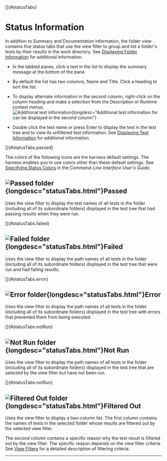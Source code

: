 
[]{#statusTabs}

# Status Information

In addition to Summary and Documentation information, the folder view contains five status tabs that
use the view filter to group and list a folder\'s tests by their results in the work directory. See
[Displaying Folder Information](folderInfo.html) for additional information.

-   In the tabbed panes, click a test in the list to display the summary message at the bottom of
    the pane.

-   By default the list has two columns, Name and Title. Click a heading to sort the list.

-   To display alternate information in the second column, right-click on the column heading and
    make a selection from the Description or Runtime context menus.\
    ![Additional test
    information](../../images/statusAltInfo.gif){longdesc="Additional test information for can be displayed in the second column"}

-   Double click the test name or press Enter to display the test in the test tree and to view its
    unfiltered test information. See [Displaying Test Information](testInfo.html) for additional
    information.

[]{#statusTabs.passed}

The colors of the following icons are the harness default settings. The harness enables you to use
colors other than these default settings. See [Specifying Status
Colors](../command/settingColors.html) in the *Command-Line Interface User\'s Guide*.

## ![Passed folder](../../images/greenTest.gif){longdesc="statusTabs.html"}Passed

Uses the view filter to display the test names of all tests in the folder (including all of its
subordinate folders) displayed in the test tree that had passing results when they were run.

[]{#statusTabs.failed}

## ![Failed folder](../../images/redTest.gif){longdesc="statusTabs.html"}Failed

Uses the view filter to display the path names of all tests in the folder (including all of its
subordinate folders) displayed in the test tree that were run and had failing results.

[]{#statusTabs.error}

## ![Error folder](../../images/blueTest.gif){longdesc="statusTabs.html"}Error

Uses the view filter to display the path names of all tests in the folder (including all of its
subordinate folders) displayed in the test tree with errors that prevented them from being executed.

[]{#statusTabs.notRun}

## ![Not Run folder](../../images/whiteTest.gif){longdesc="statusTabs.html"}Not Run

Uses the view filter to display the path names of all tests in the folder (including all of its
subordinate folders) displayed in the test tree that are selected by the view filter but have not
been run.

[]{#statusTabs.notRun}

## ![Filtered Out folder](../../images/grayTest.gif){longdesc="statusTabs.html"}Filtered Out

Uses the view filter to display a two-column list. The first column contains the names of tests in
the selected folder whose results are filtered out by the selected view filter.

The second column contains a specific reason why the test result is filtered out by the view filter.
The specific reason depends on the view filter criteria. See [View Filters](viewFilters.html) for a
detailed description of filtering criteria.

----------------------------------------------------------------------------------------------------


